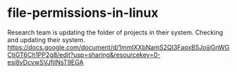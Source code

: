# file-permissions-in-linux
Research team is updating the folder of projects in their system. Checking and updating their system.
https://docs.google.com/document/d/1mmIXXbNamS2QI3FaqxB5JojjjGnWGCtiGT6Ch1PP2g8/edit?usp=sharing&resourcekey=0-esi8vDcvwSVJfjlNsT9EGA

